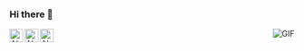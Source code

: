 ### Hi there 👋

<a href="https://www.linkedin.com/in/%D9%90%D9%90alaa-elkhashap/">
  <img align="left" alt="Alaa's LinkedIn" width="24px" src="https://cdn.jsdelivr.net/npm/simple-icons@v3/icons/linkedin.svg" />
</a>
<a href="https://outlook.office.com/mail/?actSwt=true">
  <img align="left" alt="Alaa's Outlook" width="24px" src="https://cdn.jsdelivr.net/npm/simple-icons@3.13.0/icons/microsoftoutlook.svg" />
</a>
<a href="https://mail.google.com/mail/u/0/#inbox">
  <img align="left" alt="Alaa's Gmail" width="24px" src="https://cdn.jsdelivr.net/npm/simple-icons@3.13.0/icons/gmail.svg" />
</a>
<!--
<a href="https://twitter.com/jas_script">
  <img align="left" alt="Jaskirat's Twitter" width="24px" src="https://cdn.jsdelivr.net/npm/simple-icons@3.13.0/icons/twitter.svg" />
</a>
-->

<img  align ="right" alt="GIF" src="https://user-images.githubusercontent.com/60587913/209434920-0c03119e-447f-4eac-b3ef-8ff48f2e3dd2.png" />

<!--
**alaaelkhashap/alaaelkhashap** is a ✨ _special_ ✨ repository because its `README.md` (this file) appears on your GitHub profile.

Here are some ideas to get you started:

- 🔭 I’m currently working on ...
- 🌱 I’m currently learning ...
- 👯 I’m looking to collaborate on ...
- 🤔 I’m looking for help with ...
- 💬 Ask me about ...
- 📫 How to reach me: ...
- 😄 Pronouns: ...
- ⚡ Fun fact: ...
-->
